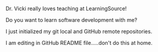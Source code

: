 Dr. Vicki really loves teaching at LearningSource!

Do you want to learn software development with me?

I just initialized my git local and GitHub remote repositories.

I am editing in GitHub README file.....don't do this at home.
